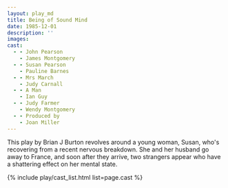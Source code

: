```yaml
---
layout: play_md
title: Being of Sound Mind
date: 1985-12-01
description: ''
images:
cast:
  - - John Pearson 
    - James Montgomery
  - - Susan Pearson 
    - Pauline Barnes
  - - Mrs March 
    - Judy Carnall
  - - A Man 
    - Ian Guy
  - - Judy Farmer 
    - Wendy Montgomery
  - - Produced by 
    - Joan Miller
---
```


This play by Brian J Burton revolves around a young woman, Susan, who's recovering from a recent nervous breakdown. She and her husband go away to France, and soon after they arrive, two strangers appear who have a shattering effect on her mental state.

{% include play/cast_list.html list=page.cast %}
